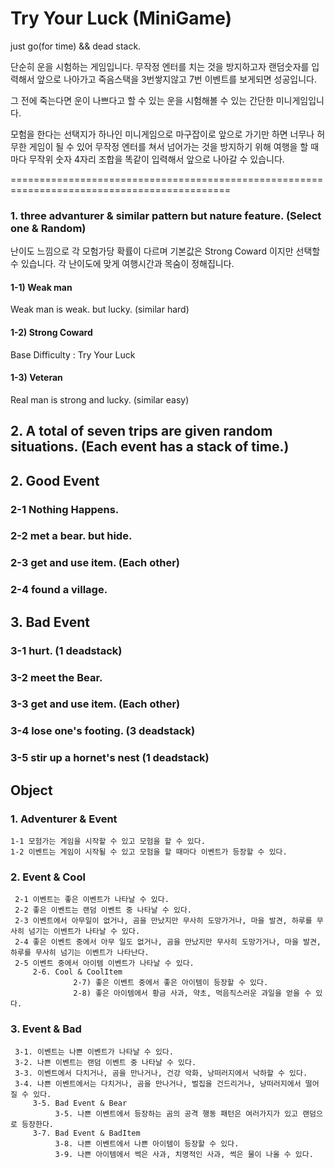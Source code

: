 # Try Your Luck (MiniGame)
just go(for time) && dead stack.

단순히 운을 시험하는 게임입니다.
무작정 엔터를 치는 것을 방지하고자 랜덤숫자를 입력해서 앞으로 나아가고 죽음스택을 3번쌓지않고
7번 이벤트를 보게되면 성공입니다.

그 전에 죽는다면 운이 나쁘다고 할 수 있는 운을 시험해볼 수 있는 간단한 미니게임입니다.

모험을 한다는 선택지가 하나인 미니게임으로 마구잡이로 앞으로 가기만 하면 너무나 허무한 게임이 될 수 있어 무작정 엔터를 쳐서 넘어가는 것을 방지하기 위해
여행을 할 때마다 무작위 숫자 4자리 조합을 똑같이 입력해서 앞으로 나아갈 수 있습니다.

============================================================================================
### 1. three advanturer & similar pattern but nature feature. (Select one & Random)
난이도 느낌으로 각 모험가당 확률이 다르며 기본값은 Strong Coward 이지만 선택할 수 있습니다.
각 난이도에 맞게 여행시간과 목숨이 정해집니다.
#### 1-1) Weak man
Weak man is weak. but lucky. (similar hard)
#### 1-2) Strong Coward
Base Difficulty : Try Your Luck
#### 1-3) Veteran
Real man is strong and lucky. (similar easy)

## 2. A total of seven trips are given random situations. (Each event has a stack of time.)
## 2. Good Event
### 2-1 Nothing Happens.
### 2-2 met a bear. but hide.
### 2-3 get and use item. (Each other)
### 2-4 found a village.

## 3. Bad Event
### 3-1 hurt. (1 deadstack)
### 3-2 meet the Bear.
### 3-3 get and use item. (Each other)
### 3-4 lose one's footing. (3 deadstack)
### 3-5 stir up a hornet's nest (1 deadstack)

## Object
### 1. Adventurer & Event
    1-1 모험가는 게임을 시작할 수 있고 모험을 할 수 있다.
    1-2 이벤트는 게임이 시작될 수 있고 모험을 할 때마다 이벤트가 등장할 수 있다.

### 2. Event & Cool
     2-1 이벤트는 좋은 이벤트가 나타날 수 있다.
     2-2 좋은 이벤트는 랜덤 이벤트 중 나타날 수 있다.
     2-3 이벤트에서 아무일이 없거나, 곰을 만났지만 무사히 도망가거나, 마을 발견, 하루를 무사히 넘기는 이벤트가 나타날 수 있다.
     2-4 좋은 이벤트 중에서 아무 일도 없거나, 곰을 만났지만 무사히 도망가거나, 마을 발견, 하루를 무사히 넘기는 이벤트가 나타난다.
     2-5 이벤트 중에서 아이템 이벤트가 나타날 수 있다.
         2-6. Cool & CoolItem
                  2-7) 좋은 이벤트 중에서 좋은 아이템이 등장할 수 있다.
                  2-8) 좋은 아이템에서 황금 사과, 약초, 먹음직스러운 과일을 얻을 수 있다.
### 3. Event & Bad
     3-1. 이벤트는 나쁜 이벤트가 나타날 수 있다.
     3-2. 나쁜 이벤트는 랜덤 이벤트 중 나타날 수 있다.
     3-3. 이벤트에서 다치거나, 곰을 만나거나, 건강 악화, 낭떠러지에서 낙하할 수 있다.
     3-4. 나쁜 이벤트에서는 다치거나, 곰을 만나거나, 벌집을 건드리거나, 낭떠러지에서 떨어질 수 있다.
         3-5. Bad Event & Bear
              3-5. 나쁜 이벤트에서 등장하는 곰의 공격 행동 패턴은 여러가지가 있고 랜덤으로 등장한다.
         3-7. Bad Event & BadItem
              3-8. 나쁜 이벤트에서 나쁜 아이템이 등장할 수 있다.
              3-9. 나쁜 아이템에서 썩은 사과, 치명적인 사과, 썩은 물이 나올 수 있다.
